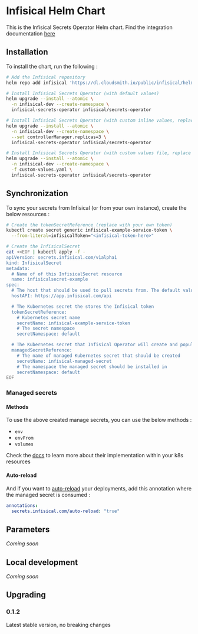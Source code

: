 # Infisical Helm Chart

This is the Infisical Secrets Operator Helm chart. Find the integration documentation [here](https://infisical.com/docs/integrations/platforms/kubernetes)

## Installation

To install the chart, run the following :

```sh
# Add the Infisical repository
helm repo add infisical 'https://dl.cloudsmith.io/public/infisical/helm-charts/helm/charts/' && helm repo update

# Install Infisical Secrets Operator (with default values)
helm upgrade --install --atomic \
  -n infisical-dev --create-namespace \
  infisical-secrets-operator infisical/secrets-operator

# Install Infisical Secrets Operator (with custom inline values, replace with your own values)
helm upgrade --install --atomic \
  -n infisical-dev --create-namespace \
  --set controllerManager.replicas=3 \
  infisical-secrets-operator infisical/secrets-operator

# Install Infisical Secrets Operator (with custom values file, replace with your own values file)
helm upgrade --install --atomic \
  -n infisical-dev --create-namespace \
  -f custom-values.yaml \
  infisical-secrets-operator infisical/secrets-operator
```

## Synchronization

To sync your secrets from Infisical (or from your own instance), create the below resources :

```sh
# Create the tokenSecretReference (replace with your own token)
kubectl create secret generic infisical-example-service-token \
  --from-literal=infisicalToken="<infisical-token-here>"

# Create the InfisicalSecret
cat <<EOF | kubectl apply -f -
apiVersion: secrets.infisical.com/v1alpha1
kind: InfisicalSecret
metadata:
  # Name of of this InfisicalSecret resource
  name: infisicalsecret-example
spec:
  # The host that should be used to pull secrets from. The default value is https://app.infisical.com/api.
  hostAPI: https://app.infisical.com/api

  # The Kubernetes secret the stores the Infisical token
  tokenSecretReference:
    # Kubernetes secret name
    secretName: infisical-example-service-token
    # The secret namespace
    secretNamespace: default

  # The Kubernetes secret that Infisical Operator will create and populate with secrets from the above project
  managedSecretReference:
    # The name of managed Kubernetes secret that should be created
    secretName: infisical-managed-secret
    # The namespace the managed secret should be installed in
    secretNamespace: default
EOF
```

### Managed secrets

#### Methods

To use the above created manage secrets, you can use the below methods :
- `env`
- `envFrom`
- `volumes`

Check the [docs](https://infisical.com/docs/integrations/platforms/kubernetes#using-managed-secret-in-your-deployment) to learn more about their implementation within your k8s resources

#### Auto-reload

And if you want to [auto-reload](https://infisical.com/docs/integrations/platforms/kubernetes#auto-redeployment) your deployments, add this annotation where the managed secret is consumed :

```yaml
annotations:
  secrets.infisical.com/auto-reload: "true"
```

## Parameters

*Coming soon*

## Local development

*Coming soon*

## Upgrading

### 0.1.2

Latest stable version, no breaking changes